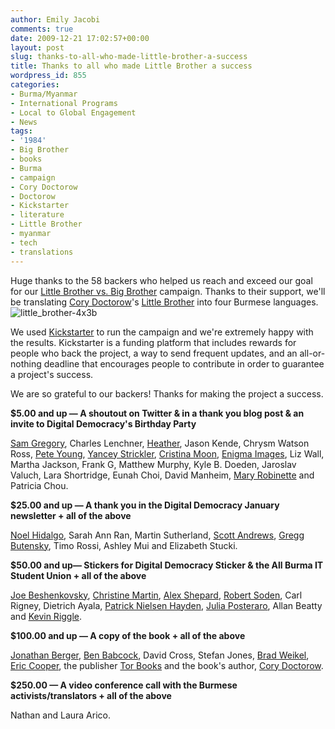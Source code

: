 ```yaml
---
author: Emily Jacobi
comments: true
date: 2009-12-21 17:02:57+00:00
layout: post
slug: thanks-to-all-who-made-little-brother-a-success
title: Thanks to all who made Little Brother a success
wordpress_id: 855
categories:
- Burma/Myanmar
- International Programs
- Local to Global Engagement
- News
tags:
- '1984'
- Big Brother
- books
- Burma
- campaign
- Cory Doctorow
- Doctorow
- Kickstarter
- literature
- Little Brother
- myanmar
- tech
- translations
---
```


Huge thanks to the 58 backers who helped us reach and exceed our goal for our [Little Brother vs. Big Brother](http://www.kickstarter.com/projects/1033999452/little-brother-vs-big-brother/) campaign. Thanks to their support, we'll be translating [Cory Doctorow](http://craphound.com/bio.php)'s [Little Brother](http://craphound.com/littlebrother/about/) into four Burmese languages.![little_brother-4x3b](https://s3.amazonaws.com/digidem-www/wp-content/uploads/2009/11/little_brother-4x3b2-300x225.png)

We used [Kickstarter](http://www.kickstarter.com/) to run the campaign and we're extremely happy with the results. Kickstarter is a funding platform that includes rewards for people who back the project, a way to send frequent updates, and an all-or-nothing deadline that encourages people to contribute in order to guarantee a project's success.

We are so grateful to our backers! Thanks for making the project a success.

**$5.00 and up — A shoutout on Twitter & in a thank you blog post & an invite to Digital Democracy's Birthday Party**

[Sam Gregory](http://twitter.com/samgregory), Charles Lenchner, [Heather](http://twitter.com/heathergracious), Jason Kende, Chrysm Watson Ross, [Pete Young](http://peteyoung.livejournal.com/), [Yancey Strickler](http://twitter.com/ystrickler), [Cristina Moon](http://cristinamoon.com/wordpress/), [Enigma Images](http://www.enigmaimages.net), Liz Wall, Martha Jackson, Frank G, Matthew Murphy, Kyle B. Doeden, Jaroslav Valuch, Lara Shortridge, Eunah Choi, David Manheim, [Mary Robinette](http://www.maryrobinettekowal.com/) and Patricia Chou.

**$25.00 and up — A thank you in the Digital Democracy January newsletter + all of the above**

[Noel Hidalgo](http://blog.noneck.org/), Sarah Ann Ran, Martin Sutherland, [Scott Andrews](http://www.eclectica.info/), [Gregg Butensky](http://madnomad.com/), Timo Rossi, Ashley Mui and Elizabeth Stucki.

**$50.00 and up— Stickers for Digital Democracy Sticker & the All Burma IT Student Union + all of the above**

[Joe Beshenkovsky](http://www.shablabs.com/), [Christine Martin](http://twitter.com/chrissiy), [Alex Shepard](http://twitter.com/alexshepard), [Robert Soden](http://developmentseed.org/team/robert-soden), Carl Rigney, Dietrich Ayala, [Patrick Nielsen Hayden](http://nielsenhayden.com/), [Julia Posteraro](http://twitter.com/juliaposteraro), Allan Beatty and [Kevin Riggle](http://free-dissociation.com/).

**$100.00 and up — A copy of the book + all of the above**

[Jonathan Berger](http://jonathanpberger.com/), [Ben Babcock](http://tachyondecay.net/), David Cross, Stefan Jones, [Brad Weikel](http://bradweikel.com/), [Eric Cooper](http://twitter.com/ecooper), the publisher [Tor Books](http://www.tor.com/) and the book's author, [Cory Doctorow](http://craphound.com/bio.php).

**$250.00 — A video conference call with the Burmese activists/translators + all of the above**

Nathan and Laura Arico.
